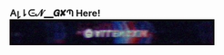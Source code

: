 ### 𐌀𐑛⇂ᕮ𝓝▁𝙂✘Պ Here! <img src="https://raw.githubusercontent.com/AllenGXM/AllenGXM/main/standard.gif" width="360px">

<!--
**AllenGXM/AllenGXM** is a ✨ _special_ ✨ repository because its `README.md` (this file) appears on your GitHub profile.

Here are some ideas to get you started:

- 🔭 I’m currently working on ...
- 🌱 I’m currently learning ...
- 👯 I’m looking to collaborate on ...
- 🤔 I’m looking for help with ...
- 💬 Ask me about ...
- 📫 How to reach me: ...
- 😄 Pronouns: ...
- ⚡ Fun fact: ...
-->
